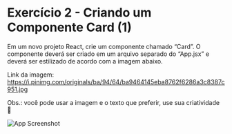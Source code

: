 # Exercício 2 - Criando um Componente Card (1)

Em um novo projeto React, crie um componente chamado “Card”. O componente deverá ser criado em um arquivo separado do “App.jsx” e deverá ser estilizado de acordo com a imagem abaixo.

Link da imagem: https://i.pinimg.com/originals/ba/94/64/ba9464145eba8762f6286a3c8387c951.jpg

Obs.: você pode usar a imagem e o texto que preferir, use sua criatividade 🙂

![App Screenshot](https://onebitcode.notion.site/image/https%3A%2F%2Fs3-us-west-2.amazonaws.com%2Fsecure.notion-static.com%2F966015f2-7db1-4b92-b840-e670c0c59b9d%2FUntitled.png?id=39bb2758-7c8a-4a2a-b7a3-ebfc14377c3a&table=block&spaceId=6e5271d8-2f68-42f5-aa75-5978bbff47fa&width=2000&userId=&cache=v2)